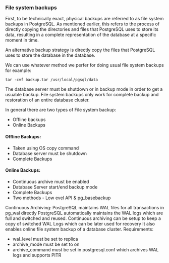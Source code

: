 ### File system backups 

First, to be technically exact, physical backups are referred to as file system backups in PostgreSQL. As mentioned earlier, this refers to the process of directly copying the directories and files that PostgreSQL uses to store its data, resulting in a complete representation of the database at a specific moment in time. 

An alternative backup strategy is directly copy the files that PostgreSQL uses to store the database in the database.

We can use whatever method we perfer for doing usual file system backups for example:
```
tar -cvf backup.tar /usr/local/pgsql/data
```
The database server must be shutdown or in backup mode in order to get a usuable backup. File system backups only work for complete backup and restoration of an entire database cluster.

In general there are two types of File system backup:
* Offline backups
* Online Backups

#### Offline Backups:
* Taken using OS copy command
* Database server must be shutdown
* Complete Backups 

#### Online Backups:
* Continuous archive must be enabled
* Database Server start/end backup mode
* Complete Backups
* Two methods - Low evel API & pg_basebackup

Continuous Archiving:
PostgreSQL maintains WAL files for all transactions in pg_wal directly
PostgreSQL automatically maintains the WAL logs which are full and switched and reused.
Continuous archiving can be setup to keep a copy of switched WAL Logs which can be later used for recovery
It also enables online file system backup of a database cluster.
Requirements:
- wal_level must be set to replica
- archive_mode must be set to on
- archive_command must be set in postgresql.conf which archives WAL logs and supports PITR